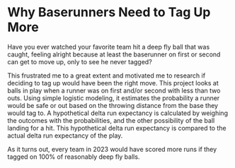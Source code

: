 # Why Baserunners Need to Tag Up More
Have you ever watched your favorite team hit a deep fly ball that was caught, feeling alright because at least the baserunner on first or second can get to move up, only to see he never tagged? 

This frustrated me to a great extent and motivated me to research if deciding to tag up would have been the right move. This project looks at balls in play when a runner was on first and/or second with less than two outs. Using simple logistic modeling, it estimates the probability a runner would be safe or out based on the throwing distance from the base they would tag to. A hypothetical delta run expectancy is calculated by weighing the outcomes with the probabilities, and the other possibility of the ball landing for a hit. This hypothetical delta run expectancy is compared to the actual delta run expectancy of the play. 

As it turns out, every team in 2023 would have scored more runs if they tagged on 100% of reasonably deep fly balls.
